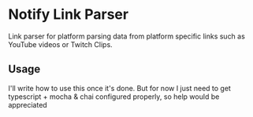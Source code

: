 # Notify Link Parser

Link parser for platform parsing data from platform specific links such as YouTube videos or Twitch Clips.

## Usage

I'll write how to use this once it's done. But for now I just need to get typescript + mocha & chai configured properly, so help would be appreciated 
